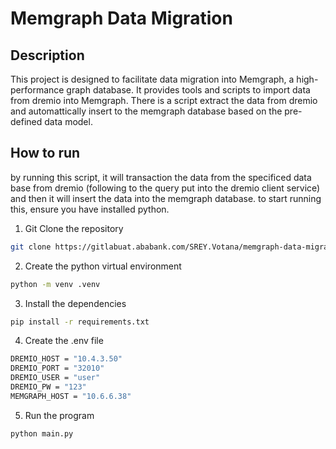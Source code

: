 # Memgraph Data Migration

## Description

This project is designed to facilitate data migration into Memgraph, a high-performance graph database. It provides tools and scripts to import data from dremio into Memgraph.
There is a script extract the data from dremio and automattically insert to the memgraph database based on the pre-defined data model. 

## How to run

by running this script, it will transaction the data from the specificed data base from dremio (following to the query put into the dremio client service) and then it will insert the data into the memgraph database. to start running this, ensure you have installed python. 

1. Git Clone the repository

```bash
git clone https://gitlabuat.ababank.com/SREY.Votana/memgraph-data-migration-application.git
``` 

2. Create the python virtual environment
```bash
python -m venv .venv
``` 

3. Install the dependencies
```bash
pip install -r requirements.txt
``` 

4. Create the .env file
```bash
DREMIO_HOST = "10.4.3.50"
DREMIO_PORT = "32010"
DREMIO_USER = "user"
DREMIO_PW = "123"
MEMGRAPH_HOST = "10.6.6.38"
``` 

5. Run the program 
```bash
python main.py
``` 